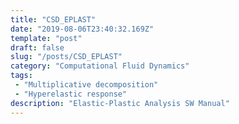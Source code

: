 ```yaml
---
title: "CSD_EPLAST"
date: "2019-08-06T23:40:32.169Z"
template: "post"
draft: false
slug: "/posts/CSD_EPLAST"
category: "Computational Fluid Dynamics"
tags: 
 - "Multiplicative decomposition"
 - "Hyperelastic response"
description: "Elastic-Plastic Analysis SW Manual"
---
```

